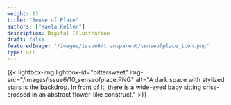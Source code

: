 ```yaml
---
weight: 13
title: "Sense of Place"
authors: ["Kaela Keller"]
description: Digital Illustration 
draft: false
featuredImage: "/images/issue6/transparent/senseofplace_icon.png"
type: art
---
```


{{< lightbox-img lightbox-id="bittersweet" img-src="/images/issue6/10_senseofplace.PNG" alt="A dark space with stylized stars is the backdrop. In front of it, there is a wide-eyed baby sitting criss-crossed in an abstract flower-like construct." >}}